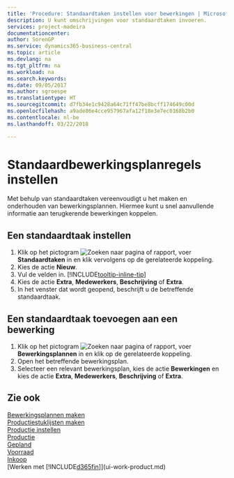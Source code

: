```yaml
---
title: 'Procedure: Standaardtaken instellen voor bewerkingen | Microsoft Docs'
description: U kunt omschrijvingen voor standaardtaken invoeren.
services: project-madeira
documentationcenter: 
author: SorenGP
ms.service: dynamics365-business-central
ms.topic: article
ms.devlang: na
ms.tgt_pltfrm: na
ms.workload: na
ms.search.keywords: 
ms.date: 09/05/2017
ms.author: sgroespe
ms.translationtype: HT
ms.sourcegitcommit: d7fb34e1c9428a64c71ff47be8bcff174649c00d
ms.openlocfilehash: a9ade86e4cce957967afa12f18e3e7ec0168b2b0
ms.contentlocale: nl-be
ms.lasthandoff: 03/22/2018

---
```

# <a name="set-up-standard-routing-lines"></a>Standaardbewerkingsplanregels instellen
Met behulp van standaardtaken vereenvoudigt u het maken en onderhouden van bewerkingsplannen. Hiermee kunt u snel aanvullende informatie aan terugkerende bewerkingen koppelen.

## <a name="to-set-up-a-standard-task"></a>Een standaardtaak instellen
1. Klik op het pictogram ![Zoeken naar pagina of rapport](media/ui-search/search_small.png "pictogram Zoeken naar pagina of rapport"), voer **Standaardtaken** in en klik vervolgens op de gerelateerde koppeling.
2. Kies de actie **Nieuw**.
3. Vul de velden in. [!INCLUDE[tooltip-inline-tip](includes/tooltip-inline-tip_md.md)]
4. Kies de actie **Extra**, **Medewerkers**, **Beschrijving** of **Extra**.
5. In het venster dat wordt geopend, beschrijft u de betreffende standaardtaak.

## <a name="to-add-a-standard-task-to-an-operation"></a>Een standaardtaak toevoegen aan een bewerking
1. Klik op het pictogram ![Zoeken naar pagina of rapport](media/ui-search/search_small.png "pictogram Zoeken naar pagina of rapport"), voer **Bewerkingsplannen** in en klik op de gerelateerde koppeling.
2. Open het betreffende bewerkingsplan.
3. Selecteer een relevant bewerkingsplan, kies de actie **Bewerkingen** en kies de actie **Extra**, **Medewerkers**, **Beschrijving** of **Extra**.

## <a name="see-also"></a>Zie ook  
[Bewerkingsplannen maken](production-how-to-create-routings.md)  
[Productiestuklijsten maken](production-how-to-create-production-boms.md)     
[Productie instellen](production-configure-production-processes.md)   
[Productie](production-manage-manufacturing.md)    
[Gepland](production-planning.md)   
[Voorraad](inventory-manage-inventory.md)  
[Inkoop](purchasing-manage-purchasing.md)  
[Werken met [!INCLUDE[d365fin](includes/d365fin_md.md)]](ui-work-product.md)  

